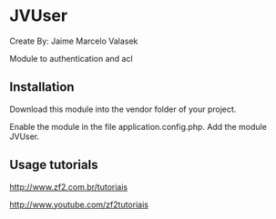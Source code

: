 JVUser
================
Create By: Jaime Marcelo Valasek

Module to authentication and acl

Installation
-----
Download this module into the vendor folder of your project.

Enable the module in the file application.config.php. Add the module JVUser.

Usage tutorials
-----
http://www.zf2.com.br/tutoriais

http://www.youtube.com/zf2tutoriais